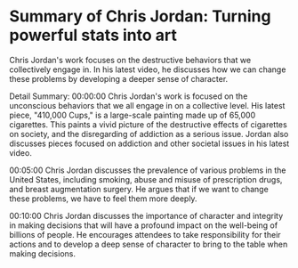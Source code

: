 # Summary of Chris Jordan: Turning powerful stats into art

Chris Jordan's work focuses on the destructive behaviors that we collectively engage in. In his latest video, he discusses how we can change these problems by developing a deeper sense of character.

Detail Summary: 
00:00:00
Chris Jordan's work is focused on the unconscious behaviors that we all engage in on a collective level. His latest piece, "410,000 Cups," is a large-scale painting made up of 65,000 cigarettes. This paints a vivid picture of the destructive effects of cigarettes on society, and the disregarding of addiction as a serious issue. Jordan also discusses pieces focused on addiction and other societal issues in his latest video.

00:05:00
Chris Jordan discusses the prevalence of various problems in the United States, including smoking, abuse and misuse of prescription drugs, and breast augmentation surgery. He argues that if we want to change these problems, we have to feel them more deeply.

00:10:00
Chris Jordan discusses the importance of character and integrity in making decisions that will have a profound impact on the well-being of billions of people. He encourages attendees to take responsibility for their actions and to develop a deep sense of character to bring to the table when making decisions.

